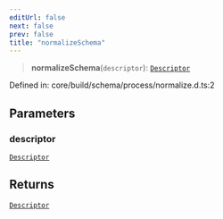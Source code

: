 ```yaml
---
editUrl: false
next: false
prev: false
title: "normalizeSchema"
---
```


> **normalizeSchema**(`descriptor`): [`Descriptor`](/reference/dpkit/descriptor/)

Defined in: core/build/schema/process/normalize.d.ts:2

## Parameters

### descriptor

[`Descriptor`](/reference/dpkit/descriptor/)

## Returns

[`Descriptor`](/reference/dpkit/descriptor/)
